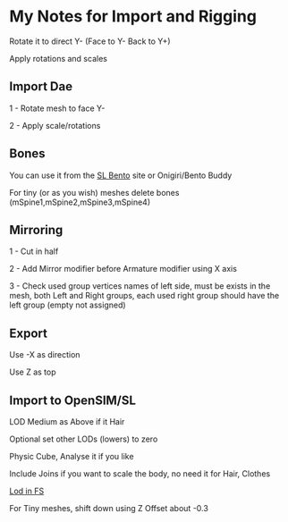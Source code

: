 # My Notes for Import and Rigging

Rotate it to direct Y- (Face to Y- Back to Y+)

Apply rotations and scales

## Import Dae

1 - Rotate mesh to face Y-

2 - Apply scale/rotations

## Bones

You can use it from the [SL Bento](https://wiki.secondlife.com/wiki/Project_Bento_Resources_and_Information) site or Onigiri/Bento Buddy

For tiny (or as you wish) meshes delete bones (mSpine1,mSpine2,mSpine3,mSpine4)

## Mirroring

1 - Cut in half

2 - Add Mirror modifier before Armature modifier using X axis

3 - Check used group vertices names of left side, must be exists in the mesh, both Left and Right groups, each used right group should have the left group (empty not assigned)

## Export

Use -X as direction

Use Z as top

## Import to OpenSIM/SL

LOD Medium as Above if it Hair

Optional set other LODs (lowers) to zero

Physic Cube, Analyse it if you like

Include Joins if you want to scale the body, no need it for Hair, Clothes

[Lod in FS](https://www.firestormviewer.org/lod-and-the-upcoming-firestorm-release-the-what-and-why/)

For Tiny meshes, shift down using Z Offset about -0.3